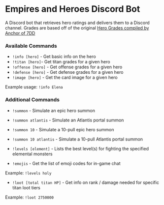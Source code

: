 # Empires and Heroes Discord Bot

A Discord bot that retrieves hero ratings and delivers them to a Discord channel. Grades are based off of the original [Hero Grades compiled by Anchor of 7DD](http://7ddgaming.com/2018/01/18/anchors-complete-guide-to-hero-grades/)

### Available Commands

* `!info [hero]` - Get basic info on the hero
* `!titan [hero]`- Get titan grades for a given hero
* `!offense [hero]` - Get offense grades for a given hero
* `!defense [hero]` - Get defense grades for a given hero 
* `!image [hero]` - Get the card image for a given hero 

Example usage: `!info Elena`

### Additional Commands
* `!summon` - Simulate an epic hero summon
* `!summon atlantis` - Simulate an Atlantis portal summon
* `!summon 10` - Simulate a 10-pull epic hero summon
* `!summon 10 atlantis` - Simulate a 10-pull Atlantis portal summon

* `!levels [element]` - Lists the best level(s) for fighting the specified elemental monsters
* `!emojis` - Get the list of emoji codes for in-game chat

Example: `!levels holy`

* `!loot [total titan HP]` - Get info on rank / damage needed for specific titan loot tiers

Example: `!loot 2750000`
